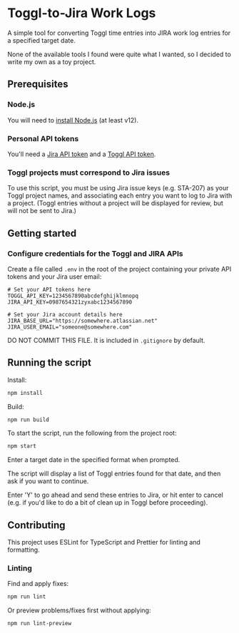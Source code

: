 # Toggl-to-Jira Work Logs

A simple tool for converting Toggl time entries into JIRA work log entries for a specified target date.

None of the available tools I found were quite what I wanted, so I decided to write my own as a toy project.

## Prerequisites

### Node.js

You will need to [install Node.js](https://nodejs.org/en/) (at least v12).

### Personal API tokens

You'll need a [Jira API token](https://confluence.atlassian.com/cloud/api-tokens-938839638.html) and a [Toggl API token](https://github.com/toggl/toggl_api_docs#api-token).

### Toggl projects must correspond to Jira issues

To use this script, you must be using Jira issue keys (e.g. STA-207) as your Toggl project names, and associating each entry you want to log to Jira with a project. (Toggl entries without a project will be displayed for review, but will not be sent to Jira.)

## Getting started

### Configure credentials for the Toggl and JIRA APIs

Create a file called `.env` in the root of the project containing your private API tokens and your Jira user email:

```text
# Set your API tokens here
TOGGL_API_KEY=1234567890abcdefghijklmnopq
JIRA_API_KEY=0987654321zyxabc1234567890

# Set your Jira account details here
JIRA_BASE_URL="https://somewhere.atlassian.net"
JIRA_USER_EMAIL="someone@somewhere.com"
```

DO NOT COMMIT THIS FILE. It is included in `.gitignore` by default.

## Running the script

Install:

```bash
npm install
```

Build:

```bash
npm run build
```

To start the script, run the following from the project root:

```bash
npm start
```

Enter a target date in the specified format when prompted.

The script will display a list of Toggl entries found for that date, and then ask if you want to continue.

Enter 'Y' to go ahead and send these entries to Jira, or hit enter to cancel (e.g. if you'd like to do a bit of clean up in Toggl before proceeding).

## Contributing

This project uses ESLint for TypeScript and Prettier for linting and formatting.

### Linting

Find and apply fixes:

```bash
npm run lint
```

Or preview problems/fixes first without applying:

```bash
npm run lint-preview
```
